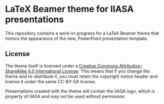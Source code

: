 # LaTeX Beamer theme for IIASA presentations

This repository contains a work-in-progress for a LaTeX Beamer theme that mimics the appearance of the new, PowerPoint presentation template.

## License

The theme itself is licensed under a [Creative Commons Attribution-ShareAlike 4.0 International License](http://creativecommons.org/licenses/by-sa/4.0/). This means that if you change the theme and re-distribute it, you must retain the copyright notice header and license it under the same CC-BY-SA license.

Presentations created with the theme will contain the IIASA logo, which is property of IIASA and may not be used without permission.
